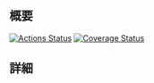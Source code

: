 ## 概要

[![Actions Status][Actions Icon]][Actions Href] [![Coverage Status][Coveralls Icon]][Coveralls Href]

<!-- 変更点について簡潔に述べる -->

## 詳細

<!-- 詳細を書く 箇条書きでもよい -->


<!-- バッジのURL -->
[Coveralls Icon]: https://coveralls.io/repos/github/brokenManager/shun-discord-bot/badge.svg?branch=refs/heads/<ブランチ名>
[Coveralls Href]: https://coveralls.io/github/brokenManager/shun-discord-bot?branch=refs/heads/<ブランチ名>
[Actions Icon]: https://github.com/brokenManager/shun-discord-bot/workflows/Workflows/badge.svg?branch=<ブランチ名>
[Actions Href]: https://github.com/brokenManager/shun-discord-bot/actions?query=branch:<ブランチ名>
